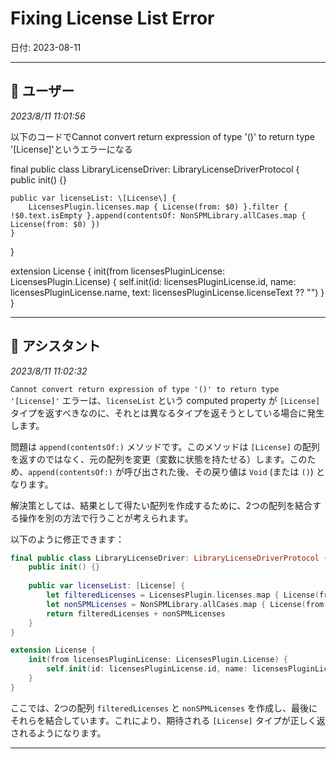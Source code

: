 # Fixing License List Error

日付: 2023-08-11

---

## 👤 ユーザー
*2023/8/11 11:01:56*

以下のコードでCannot convert return expression of type '()' to return type '\[License\]'というエラーになる

final public class LibraryLicenseDriver: LibraryLicenseDriverProtocol {
    public init() {}
    
    public var licenseList: \[License\] {
        LicensesPlugin.licenses.map { License(from: $0) }.filter { !$0.text.isEmpty }.append(contentsOf: NonSPMLibrary.allCases.map { License(from: $0) })
    }
}

extension License {
    init(from licensesPluginLicense: LicensesPlugin.License) {
        self.init(id: licensesPluginLicense.id, name: licensesPluginLicense.name, text: licensesPluginLicense.licenseText ?? "")
    }
}

---

## 🤖 アシスタント
*2023/8/11 11:02:32*

`Cannot convert return expression of type '()' to return type '[License]'` エラーは、`licenseList` という computed property が `[License]` タイプを返すべきなのに、それとは異なるタイプを返そうとしている場合に発生します。

問題は `append(contentsOf:)` メソッドです。このメソッドは `[License]` の配列を返すのではなく、元の配列を変更（変数に状態を持たせる）します。このため、`append(contentsOf:)` が呼び出された後、その戻り値は `Void` (または `()`) となります。

解決策としては、結果として得たい配列を作成するために、2つの配列を結合する操作を別の方法で行うことが考えられます。

以下のように修正できます：

```swift
final public class LibraryLicenseDriver: LibraryLicenseDriverProtocol {
    public init() {}
    
    public var licenseList: [License] {
        let filteredLicenses = LicensesPlugin.licenses.map { License(from: $0) }.filter { !$0.text.isEmpty }
        let nonSPMLicenses = NonSPMLibrary.allCases.map { License(from: $0) }
        return filteredLicenses + nonSPMLicenses
    }
}

extension License {
    init(from licensesPluginLicense: LicensesPlugin.License) {
        self.init(id: licensesPluginLicense.id, name: licensesPluginLicense.name, text: licensesPluginLicense.licenseText ?? "")
    }
}
```

ここでは、2つの配列 `filteredLicenses` と `nonSPMLicenses` を作成し、最後にそれらを結合しています。これにより、期待される `[License]` タイプが正しく返されるようになります。

---
